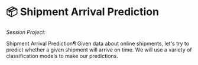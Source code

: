 # 📦 Shipment Arrival Prediction
*Session Project:*

Shipment Arrival Prediction¶ Given data about online shipments, let's try to predict whether a given shipment will arrive on time.  We will use a variety of classification models to make our predictions.
